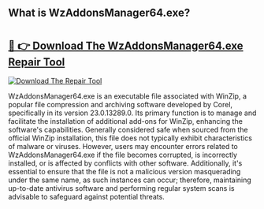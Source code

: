 ## What is WzAddonsManager64.exe? 

# <h2><a href="https://exedetect.com/download.php?WzAddonsManager64.exe">🔗 👉 Download The WzAddonsManager64.exe Repair Tool</a></h2>

[![Download The Repair Tool](https://exedetect.com/download-button.jpg)](https://exedetect.com/download.php?WzAddonsManager64.exe)

WzAddonsManager64.exe is an executable file associated with WinZip, a popular file compression and archiving software developed by Corel, specifically in its version 23.0.13289.0. Its primary function is to manage and facilitate the installation of additional add-ons for WinZip, enhancing the software's capabilities. Generally considered safe when sourced from the official WinZip installation, this file does not typically exhibit characteristics of malware or viruses. However, users may encounter errors related to WzAddonsManager64.exe if the file becomes corrupted, is incorrectly installed, or is affected by conflicts with other software. Additionally, it's essential to ensure that the file is not a malicious version masquerading under the same name, as such instances can occur; therefore, maintaining up-to-date antivirus software and performing regular system scans is advisable to safeguard against potential threats.